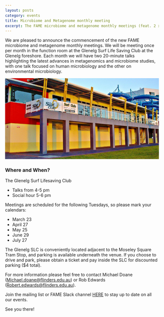 ```yaml
---
layout: posts
category: events
title: Microbiome and Metagenome monthly meeting
excerpt: The FAME microbiome and metagenome monthly meetings (feat. 2 x 20 min talks + networking) 
---
```


We are pleased to announce the commencement of the new FAME microbiome and metagenome monthly meetings. 
We will be meeting once per month in the function room at the Glenelg Surf Life Saving Club at the Glenelg foreshore.
Each month we will have two 20-minute talks highlighting the latest advances in metagenomics and microbiome studies, 
with one talk focused on human microbiology and the other on environmental microbiology.

![](/assets/images/glenelg-slc.jpg)

### Where and When?
The Glenelg Surf Lifesaving Club
 - Talks from 4-5 pm
 - Social hour 5-6 pm

Meetings are scheduled for the following Tuesdays, so please mark your calendars:
 - March 23
 - April 27
 - May 25
 - June 29
 - July 27

The Glenelg SLC is conveniently located adjacent to the Moseley Square Tram Stop, and parking is available underneath 
the venue. If you choose to drive and park, please obtain a ticket and pay inside the SLC for discounted parking 
($4 total).

For more information please feel free to contact Michael Doane (Michael.doane@flinders.edu.au) or Rob Edwards 
(Robert.edwards@flinders.edu.au). 

Join the mailing list or FAME Slack channel [HERE](/follow-us/) to stay up to date on all our events.

See you there!
